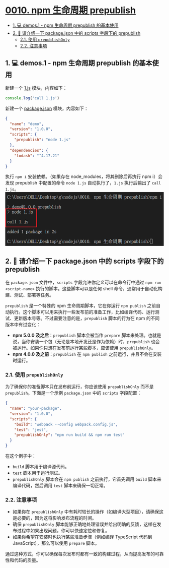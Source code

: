 # [0010. npm 生命周期 prepublish](https://github.com/tnotesjs/TNotes.nodejs/tree/main/notes/0010.%20npm%20%E7%94%9F%E5%91%BD%E5%91%A8%E6%9C%9F%20prepublish)

<!-- region:toc -->

- [1. 💻 demos.1 - npm 生命周期 prepublish 的基本使用](#1--demos1---npm-生命周期-prepublish-的基本使用)
- [2. 🤖 请介绍一下 package.json 中的 scripts 字段下的 prepublish](#2--请介绍一下-packagejson-中的-scripts-字段下的-prepublish)
  - [2.1. 使用 `prepublishOnly`](#21-使用-prepublishonly)
  - [2.2. 注意事项](#22-注意事项)

<!-- endregion:toc -->

## 1. 💻 demos.1 - npm 生命周期 prepublish 的基本使用

新建一个 [1.js](./1.js) 模块，内容如下：

```js
console.log('call 1.js')
```

新建一个 [package.json](./package.json) 模块，内容如下：

```json
{
  "name": "demo",
  "version": "1.0.0",
  "scripts": {
    "prepublish": "node 1.js"
  },
  "dependencies": {
    "lodash": "^4.17.21"
  }
}
```

执行 `npm i` 安装依赖。（如果存在 node_modules，将其删除后再执行 npm i）会发现 prepublish 中配置的命令 `node 1.js` 自动执行了，`1.js` 执行后输出了 `call 1.js`。 ![](./assets/2024-09-20-15-19-24.png)

## 2. 🤖 请介绍一下 package.json 中的 scripts 字段下的 prepublish

在 `package.json` 文件中，`scripts` 字段允许你定义可以在命令行中通过 `npm run <script-name>` 执行的脚本。这些脚本可以是任何 shell 命令，通常用于自动化构建、测试、部署等任务。

`prepublish` 是一个特殊的 npm 生命周期脚本，它在你运行 `npm publish` 之前自动执行。这个脚本可以用来执行一些发布前的准备工作，比如编译代码、运行测试、更新版本号等。不过需要注意的是，`prepublish` 脚本的行为在 npm 的不同版本中有过变化：

- **npm 5.0.0 及之后**：`prepublish` 脚本会被当作 `prepare` 脚本来处理。也就是说，当你安装一个包（无论是本地开发还是作为依赖）时，`prepublish` 也会被运行。如果你只想在发布前运行某些脚本，应该使用 `prepublishOnly`。
- **npm 4.0.0 及之前**：`prepublish` 在 `npm publish` 之前运行，并且不会在安装时运行。

### 2.1. 使用 `prepublishOnly`

为了确保你的准备脚本只在发布前运行，你应该使用 `prepublishOnly` 而不是 `prepublish`。下面是一个示例 `package.json` 中的 `scripts` 字段配置：

```json
{
  "name": "your-package",
  "version": "1.0.0",
  "scripts": {
    "build": "webpack --config webpack.config.js",
    "test": "jest",
    "prepublishOnly": "npm run build && npm run test"
  }
}
```

在这个例子中：

- `build` 脚本用于编译源代码。
- `test` 脚本用于运行测试。
- `prepublishOnly` 脚本会在 `npm publish` 之前执行，它首先调用 `build` 脚本来编译代码，然后调用 `test` 脚本来确保一切正常。

### 2.2. 注意事项

- 如果你在 `prepublishOnly` 中有耗时较长的操作（如编译大型项目），请确保这是必要的，因为这将影响发布流程的时间。
- 确保 `prepublishOnly` 脚本能够正确地处理错误并给出明确的反馈，这样在发布过程中如果出现问题，你可以快速定位和修复。
- 如果你希望在安装时也执行某些准备步骤（例如编译 TypeScript 代码到 JavaScript），那么可以使用 `prepare` 脚本。

通过这种方式，你可以确保每次发布时都有一致的构建过程，从而提高发布的可靠性和代码的质量。
